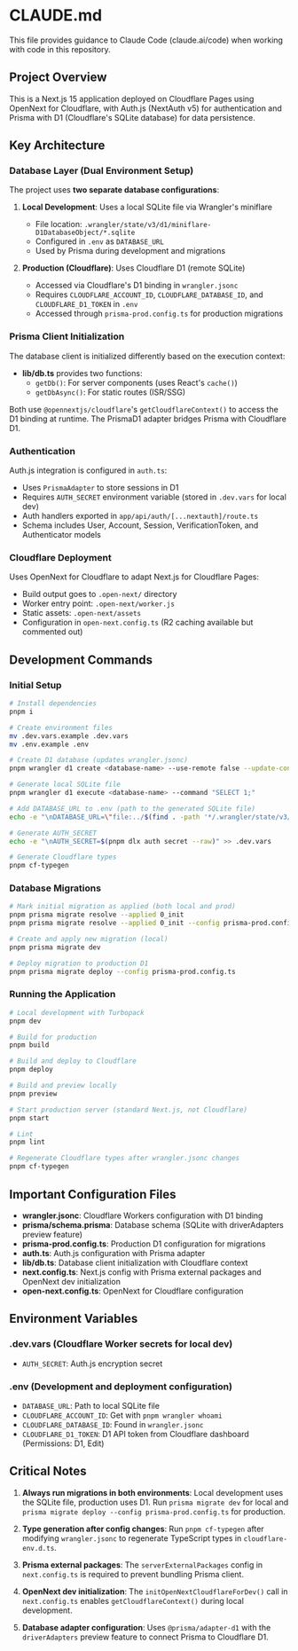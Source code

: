 # CLAUDE.md

This file provides guidance to Claude Code (claude.ai/code) when working with code in this repository.

## Project Overview

This is a Next.js 15 application deployed on Cloudflare Pages using OpenNext for Cloudflare, with Auth.js (NextAuth v5) for authentication and Prisma with D1 (Cloudflare's SQLite database) for data persistence.

## Key Architecture

### Database Layer (Dual Environment Setup)

The project uses **two separate database configurations**:

1. **Local Development**: Uses a local SQLite file via Wrangler's miniflare
   - File location: `.wrangler/state/v3/d1/miniflare-D1DatabaseObject/*.sqlite`
   - Configured in `.env` as `DATABASE_URL`
   - Used by Prisma during development and migrations

2. **Production (Cloudflare)**: Uses Cloudflare D1 (remote SQLite)
   - Accessed via Cloudflare's D1 binding in `wrangler.jsonc`
   - Requires `CLOUDFLARE_ACCOUNT_ID`, `CLOUDFLARE_DATABASE_ID`, and `CLOUDFLARE_D1_TOKEN` in `.env`
   - Accessed through `prisma-prod.config.ts` for production migrations

### Prisma Client Initialization

The database client is initialized differently based on the execution context:

- **lib/db.ts** provides two functions:
  - `getDb()`: For server components (uses React's `cache()`)
  - `getDbAsync()`: For static routes (ISR/SSG)

Both use `@opennextjs/cloudflare`'s `getCloudflareContext()` to access the D1 binding at runtime. The PrismaD1 adapter bridges Prisma with Cloudflare D1.

### Authentication

Auth.js integration is configured in `auth.ts`:
- Uses `PrismaAdapter` to store sessions in D1
- Requires `AUTH_SECRET` environment variable (stored in `.dev.vars` for local dev)
- Auth handlers exported in `app/api/auth/[...nextauth]/route.ts`
- Schema includes User, Account, Session, VerificationToken, and Authenticator models

### Cloudflare Deployment

Uses OpenNext for Cloudflare to adapt Next.js for Cloudflare Pages:
- Build output goes to `.open-next/` directory
- Worker entry point: `.open-next/worker.js`
- Static assets: `.open-next/assets`
- Configuration in `open-next.config.ts` (R2 caching available but commented out)

## Development Commands

### Initial Setup

```bash
# Install dependencies
pnpm i

# Create environment files
mv .dev.vars.example .dev.vars
mv .env.example .env

# Create D1 database (updates wrangler.jsonc)
pnpm wrangler d1 create <database-name> --use-remote false --update-config true --binding DB

# Generate local SQLite file
pnpm wrangler d1 execute <database-name> --command "SELECT 1;"

# Add DATABASE_URL to .env (path to the generated SQLite file)
echo -e "\nDATABASE_URL=\"file:../$(find . -path '*/.wrangler/state/v3/d1/miniflare-D1DatabaseObject/*.sqlite' -printf '%P' -quit)\"" >> .env

# Generate AUTH_SECRET
echo -e "\nAUTH_SECRET=$(pnpm dlx auth secret --raw)" >> .dev.vars

# Generate Cloudflare types
pnpm cf-typegen
```

### Database Migrations

```bash
# Mark initial migration as applied (both local and prod)
pnpm prisma migrate resolve --applied 0_init
pnpm prisma migrate resolve --applied 0_init --config prisma-prod.config.ts

# Create and apply new migration (local)
pnpm prisma migrate dev

# Deploy migration to production D1
pnpm prisma migrate deploy --config prisma-prod.config.ts
```

### Running the Application

```bash
# Local development with Turbopack
pnpm dev

# Build for production
pnpm build

# Build and deploy to Cloudflare
pnpm deploy

# Build and preview locally
pnpm preview

# Start production server (standard Next.js, not Cloudflare)
pnpm start

# Lint
pnpm lint

# Regenerate Cloudflare types after wrangler.jsonc changes
pnpm cf-typegen
```

## Important Configuration Files

- **wrangler.jsonc**: Cloudflare Workers configuration with D1 binding
- **prisma/schema.prisma**: Database schema (SQLite with driverAdapters preview feature)
- **prisma-prod.config.ts**: Production D1 configuration for migrations
- **auth.ts**: Auth.js configuration with Prisma adapter
- **lib/db.ts**: Database client initialization with Cloudflare context
- **next.config.ts**: Next.js config with Prisma external packages and OpenNext dev initialization
- **open-next.config.ts**: OpenNext for Cloudflare configuration

## Environment Variables

### .dev.vars (Cloudflare Worker secrets for local dev)
- `AUTH_SECRET`: Auth.js encryption secret

### .env (Development and deployment configuration)
- `DATABASE_URL`: Path to local SQLite file
- `CLOUDFLARE_ACCOUNT_ID`: Get with `pnpm wrangler whoami`
- `CLOUDFLARE_DATABASE_ID`: Found in `wrangler.jsonc`
- `CLOUDFLARE_D1_TOKEN`: D1 API token from Cloudflare dashboard (Permissions: D1, Edit)

## Critical Notes

1. **Always run migrations in both environments**: Local development uses the SQLite file, production uses D1. Run `prisma migrate dev` for local and `prisma migrate deploy --config prisma-prod.config.ts` for production.

2. **Type generation after config changes**: Run `pnpm cf-typegen` after modifying `wrangler.jsonc` to regenerate TypeScript types in `cloudflare-env.d.ts`.

3. **Prisma external packages**: The `serverExternalPackages` config in `next.config.ts` is required to prevent bundling Prisma client.

4. **OpenNext dev initialization**: The `initOpenNextCloudflareForDev()` call in `next.config.ts` enables `getCloudflareContext()` during local development.

5. **Database adapter configuration**: Uses `@prisma/adapter-d1` with the `driverAdapters` preview feature to connect Prisma to Cloudflare D1.
